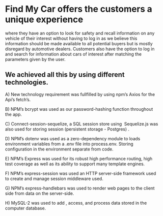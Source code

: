# Find My Car offers the customers a unique experience 
where they have an option to look for safety and recall 
information on any vehicle of their interest without having 
to log in as we believe this information should be made 
available to all potential buyers but is mostly disregard 
by automotive dealers. Customers also have the option to 
log in and search for information about cars of interest 
after matching the parameters given by the user.

## We achieved all this by using different technologies.

A) New technology requirement was fullfilled by using 
npm’s Axios for the Api’s fetch’s.

B) NPM’s bcrypt was used as our password-hashing 
function throughout the app.

C) Connect-session-sequelize, a SQL session store using 
Sequelize.js was also used for storing session (persistent storage - Postgres) .

D) NPM’s dotenv was used as a zero-dependency module to loads 
environment variables from a .env file into process.env. 
Storing configuration in the environment separate from code.

E) NPM’s Express was used for its robust high performance 
routing, high test coverage as well as its ability to 
support many template engines.

F) NPM’s express-session was used an HTTP server-side 
framework used to create and manage session middleware used.

G) NPM’s express-handlebars was used to render web 
pages to the client side from data on the server-side.

H) MySQL-2 was used to add , access, and process 
data stored in the computer database.


